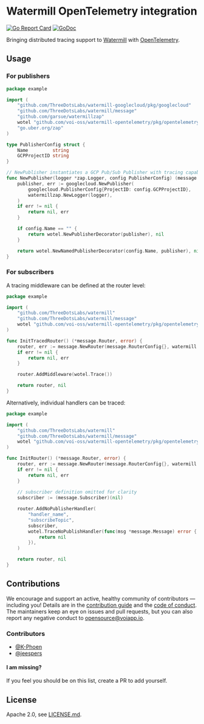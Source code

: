 # Watermill OpenTelemetry integration

[![Go Report Card](https://goreportcard.com/badge/github.com/voi-oss/watermill-opentelemetry)](https://goreportcard.com/report/github.com/voi-oss/watermill-opentelemetry)
[![GoDoc](http://img.shields.io/badge/godoc-reference-5272B4.svg?style=flat-square)](https://pkg.go.dev/github.com/voi-oss/watermill-opentelemetry)

Bringing distributed tracing support to [Watermill](https://watermill.io/) with [OpenTelemetry](https://opentelemetry.io/). 

## Usage

### For publishers

```go
package example

import (
    "github.com/ThreeDotsLabs/watermill-googlecloud/pkg/googlecloud"
    "github.com/ThreeDotsLabs/watermill/message"
    "github.com/garsue/watermillzap"
    wotel "github.com/voi-oss/watermill-opentelemetry/pkg/opentelemetry"
    "go.uber.org/zap"
)

type PublisherConfig struct {
	Name         string
	GCPProjectID string
}

// NewPublisher instantiates a GCP Pub/Sub Publisher with tracing capabilities.
func NewPublisher(logger *zap.Logger, config PublisherConfig) (message.Publisher, error) {
	publisher, err := googlecloud.NewPublisher(
        googlecloud.PublisherConfig{ProjectID: config.GCPProjectID},
        watermillzap.NewLogger(logger),
    )
	if err != nil {
		return nil, err
	}

	if config.Name == "" {
		return wotel.NewPublisherDecorator(publisher), nil
	}

	return wotel.NewNamedPublisherDecorator(config.Name, publisher), nil
}
```

### For subscribers

A tracing middleware can be defined at the router level:

```go
package example

import (
	"github.com/ThreeDotsLabs/watermill"
	"github.com/ThreeDotsLabs/watermill/message"
    wotel "github.com/voi-oss/watermill-opentelemetry/pkg/opentelemetry"
)

func InitTracedRouter() (*message.Router, error) {
	router, err := message.NewRouter(message.RouterConfig{}, watermill.NopLogger{})
	if err != nil {
		return nil, err
	}

	router.AddMiddleware(wotel.Trace())

	return router, nil
}
```

Alternatively, individual handlers can be traced: 

```go
package example

import (
	"github.com/ThreeDotsLabs/watermill"
	"github.com/ThreeDotsLabs/watermill/message"
    wotel "github.com/voi-oss/watermill-opentelemetry/pkg/opentelemetry"
)

func InitRouter() (*message.Router, error) {
	router, err := message.NewRouter(message.RouterConfig{}, watermill.NopLogger{})
	if err != nil {
		return nil, err
	}
    
    // subscriber definition omitted for clarity
    subscriber := (message.Subscriber)(nil)

	router.AddNoPublisherHandler(
        "handler_name",
        "subscribeTopic",
        subscriber,
        wotel.TraceNoPublishHandler(func(msg *message.Message) error {
            return nil
        }),
    )

	return router, nil
}
```

## Contributions

We encourage and support an active, healthy community of contributors &mdash;
including you! Details are in the [contribution guide](CONTRIBUTING.md) and
the [code of conduct](CODE_OF_CONDUCT.md). The maintainers keep an eye on
issues and pull requests, but you can also report any negative conduct to
opensource@voiapp.io.

### Contributors

- [@K-Phoen](https://github.com/K-Phoen)
- [@jeespers](https://github.com/jeespers)

#### I am missing?

If you feel you should be on this list, create a PR to add yourself.

## License

Apache 2.0, see [LICENSE.md](LICENSE.md).
